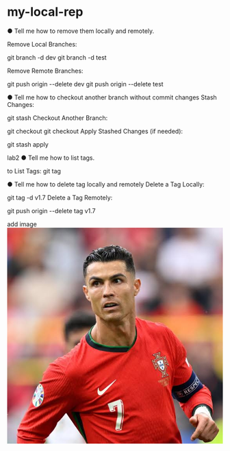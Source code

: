 # my-local-rep
● Tell me how to remove them locally and remotely.

Remove Local Branches:


git branch -d dev
git branch -d test


Remove Remote Branches:

git push origin --delete dev
git push origin --delete test


● Tell me how to checkout another branch without commit
changes Stash Changes:

git stash
Checkout Another Branch:

git checkout <dev>
git checkout <test>
Apply Stashed Changes (if needed):

git stash apply





lab2
● Tell me how to list tags.

to List Tags:
git tag



● Tell me how to delete tag locally and remotely
Delete a Tag Locally:

git tag -d v1.7
Delete a Tag Remotely:

git push origin --delete tag v1.7



add image 
![Alt Text](https://github.com/ABDULLAHTALLAT/my-local-repo/blob/main/images%20(1).jpg)
